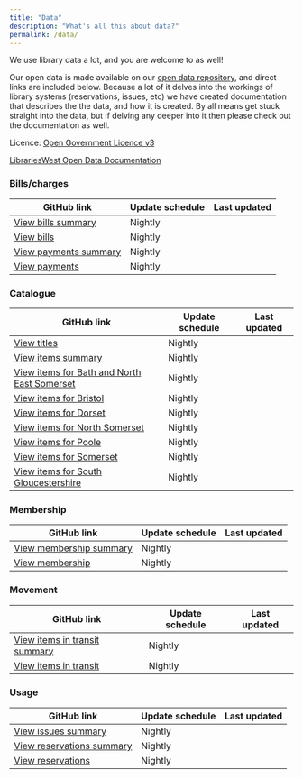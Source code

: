 ```yaml
---
title: "Data"
description: "What's all this about data?"
permalink: /data/
---
```


We use library data a lot, and you are welcome to as well!

Our open data is made available on our [open data repository](https://github.com/LibrariesWest/opendata), and direct links are included below. Because a lot of it delves into the workings of library systems (reservations, issues, etc) we have created documentation that describes the the data, and how it is created. By all means get stuck straight into the data, but if delving any deeper into it then please check out the documentation as well.

Licence: [Open Government Licence v3](http://www.nationalarchives.gov.uk/doc/open-government-licence/version/3/)

[LibrariesWest Open Data Documentation](https://librarieswest.gitbook.io/librarieswest-open-data)

### Bills/charges

| GitHub link | Update schedule | Last updated |
| ----------- | --------------- | ------------ |
| [View bills summary](https://github.com/LibrariesWest/opendata/blob/master/bills/bills_summary.csv) | Nightly | <span data-updated="bills_bills_summary"></span> |
| [View bills](https://github.com/LibrariesWest/opendata/blob/master/bills/bills.csv) | Nightly |
| [View payments summary](https://github.com/LibrariesWest/opendata/blob/master/bills/payments_summary.csv) | Nightly |
| [View payments](https://github.com/LibrariesWest/opendata/blob/master/bills/payments.csv) | Nightly |

### Catalogue

| GitHub link | Update schedule | Last updated |
| ----------- | --------------- | ------------ |
| [View titles](https://github.com/LibrariesWest/opendata/blob/master/catalogue/titles.csv) | Nightly |
| [View items summary](https://github.com/LibrariesWest/opendata/blob/master/catalogue/items_summary.csv) | Nightly |
| [View items for Bath and North East Somerset](https://github.com/LibrariesWest/opendata/blob/master/catalogue/items_banes.csv) | Nightly |
| [View items for Bristol](https://github.com/LibrariesWest/opendata/blob/master/catalogue/items_bristol.csv) | Nightly |
| [View items for Dorset](https://github.com/LibrariesWest/opendata/blob/master/catalogue/items_dorset.csv) | Nightly |
| [View items for North Somerset](https://github.com/LibrariesWest/opendata/blob/master/catalogue/items_northsomerset.csv) | Nightly |
| [View items for Poole](https://github.com/LibrariesWest/opendata/blob/master/catalogue/items_poole.csv) | Nightly |
| [View items for Somerset](https://github.com/LibrariesWest/opendata/blob/master/catalogue/items_somerset.csv) | Nightly |
| [View items for South Gloucestershire](https://github.com/LibrariesWest/opendata/blob/master/catalogue/items_southglos.csv) | Nightly |

### Membership

| GitHub link | Update schedule | Last updated |
| ----------- | --------------- | ------------ |
| [View membership summary](https://github.com/LibrariesWest/opendata/blob/master/membership/members_summary.csv) | Nightly |
| [View membership](https://github.com/LibrariesWest/opendata/blob/master/membership/members.csv) | Nightly |

### Movement

| GitHub link | Update schedule | Last updated |
| ----------- | --------------- | ------------ |
| [View items in transit summary](https://github.com/LibrariesWest/opendata/blob/master/movement/transits_summary.csv) | Nightly |
| [View items in transit](https://github.com/LibrariesWest/opendata/blob/master/movement/transits.csv) | Nightly |

### Usage

| GitHub link | Update schedule | Last updated |
| ----------- | --------------- | ------------ |
| [View issues summary](https://github.com/LibrariesWest/opendata/blob/master/usage/issues_summary.csv) | Nightly |
| [View reservations summary](https://github.com/LibrariesWest/opendata/blob/master/usage/reservations_summary.csv) | Nightly |
| [View reservations](https://github.com/LibrariesWest/opendata/blob/master/usage/reservations.csv) | Nightly |
